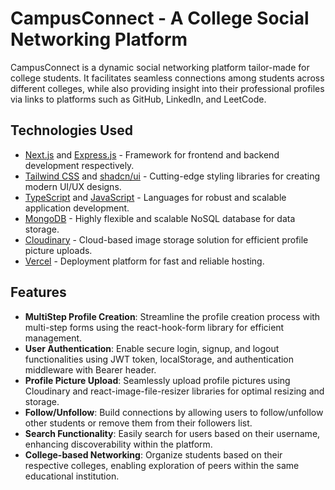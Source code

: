 # CampusConnect - A College Social Networking Platform

CampusConnect is a dynamic social networking platform tailor-made for college students. It facilitates seamless connections among students across different colleges, while also providing insight into their professional profiles via links to platforms such as GitHub, LinkedIn, and LeetCode.

## Technologies Used

- [Next.js](https://nextjs.org/) and [Express.js](https://expressjs.com/) - Framework for frontend and backend development respectively.
- [Tailwind CSS](https://tailwindcss.com/) and [shadcn/ui](https://ui.shadcn.com/) - Cutting-edge styling libraries for creating modern UI/UX designs.
- [TypeScript](https://www.typescriptlang.org/) and [JavaScript](https://developer.mozilla.org/en-US/docs/Web/JavaScript) - Languages for robust and scalable application development.
- [MongoDB](https://www.mongodb.com/) - Highly flexible and scalable NoSQL database for data storage.
- [Cloudinary](https://cloudinary.com/) - Cloud-based image storage solution for efficient profile picture uploads.
- [Vercel](https://vercel.com/) - Deployment platform for fast and reliable hosting.

## Features

- **MultiStep Profile Creation**: Streamline the profile creation process with multi-step forms using the react-hook-form library for efficient management.
- **User Authentication**: Enable secure login, signup, and logout functionalities using JWT token, localStorage, and authentication middleware with Bearer header.
- **Profile Picture Upload**: Seamlessly upload profile pictures using Cloudinary and react-image-file-resizer libraries for optimal resizing and storage.
- **Follow/Unfollow**: Build connections by allowing users to follow/unfollow other students or remove them from their followers list.
- **Search Functionality**: Easily search for users based on their username, enhancing discoverability within the platform.
- **College-based Networking**: Organize students based on their respective colleges, enabling exploration of peers within the same educational institution.
